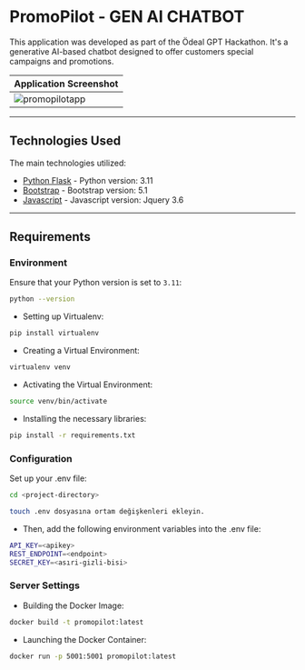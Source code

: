 # PromoPilot - GEN AI CHATBOT

This application was developed as part of the Ödeal GPT Hackathon. It's a generative AI-based chatbot designed to offer customers special campaigns and promotions.

| Application Screenshot |
|------------------------|
| ![promopilotapp]()     |

---

## Technologies Used

The main technologies utilized:

- [Python Flask](https://flask.palletsprojects.com/en/3.0.x/) - Python version: 3.11 
- [Bootstrap](https://getbootstrap.com/docs/5.1/getting-started/introduction/) - Bootstrap version: 5.1
- [Javascript](https://blog.jquery.com/2021/03/02/jquery-3-6-0-released/) - Javascript version: Jquery 3.6

---

## Requirements

### Environment

Ensure that your Python version is set to `3.11`:

```bash
python --version
```

- Setting up Virtualenv:

```bash
pip install virtualenv
```
- Creating a Virtual Environment:
```bash
virtualenv venv
```
- Activating the Virtual Environment:
```bash
source venv/bin/activate
```
- Installing the necessary libraries:
```bash
pip install -r requirements.txt
```

### Configuration

Set up your .env file:

```bash
cd <project-directory>

touch .env dosyasına ortam değişkenleri ekleyin.
```
- Then, add the following environment variables into the .env file:

```bash
API_KEY=<apikey>
REST_ENDPOINT=<endpoint>
SECRET_KEY=<asıri-gizli-bisi>
```

### Server Settings

- Building the Docker Image:
```bash
docker build -t promopilot:latest
```

- Launching the Docker Container:
```bash
docker run -p 5001:5001 promopilot:latest
```
